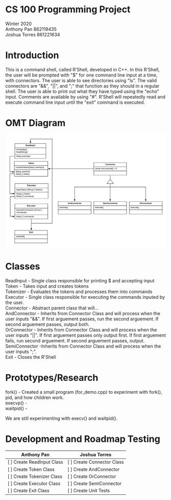 # CS 100 Programming Project

Winter 2020\
Anthony Pan 862119435\
Joshua Torres 861221634

# Introduction

This is a command shell, called R'Shell, developed in C++. In this R'Shell, the user will be prompted with "$" for one command line input at a time, with connectors. The user is able to see directories using "ls". The valid connectors are "&&", "||", and ";" that function as they should in a regular shell. The user is able to print out what they have typed using the "echo" input. Comments are available by using "#". R'Shell will repeatedly read and execute command line input until the "exit" command is executed.

# OMT Diagram
![R'Shell Assignment 1](images/R'Shell%20Assignment%201.png)

# Classes
ReadInput - Single class responsible for printing $ and accepting input\
Token - Takes input and creates tokens\
Tokenizer - Evaluates the tokens and processes them into commands\
Executor - Single class responsible for executing the commands inputed by the user.\
Connector - Abstract parent class that will... \
AndConnector - Inherits from Connector Class and will process when the user inputs "&&". If first arguement passes, run the second arguement. If second arguement passes, output both.\
OrConnector - Inherits from Connector Class and will process when the user inputs "||". If first arguement passes only output first. If first arguement fails, run second arguement. If second arguement passes, output.\
SemiConnector -Inherits from Connector Class and will process when the user inputs ";".\
Exit - Closes the R'Shell
# Prototypes/Research
fork() - Created a small program (for_demo.cpp) to experiment with fork(), pid, and how children work.\
execvp() -\
waitpid() -

We are still experimenting with execv() and waitpid().

# Development and Roadmap Testing
Anthony Pan | Joshua Torres
------------ | -------------
[ ] Create ReadInput Class| [ ] Create Connector Class
[ ] Create Token Class | [ ] Create AndConnector
[ ] Create Tokenizer Class | [ ] Create OrConnector
[ ] Create Executor Class | [ ] Create SemiConnector
[ ] Create Exit Class | [ ] Create Unit Tests
